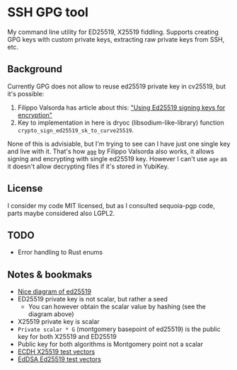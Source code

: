 # SSH GPG tool

My command line utility for ED25519, X25519 fiddling. Supports creating GPG keys with custom private keys, extracting raw private keys from SSH, etc.

## Background

Currently GPG does not allow to reuse ed25519 private key in cv25519, but it's possible:

1. Filippo Valsorda has article about this: ["Using Ed25519 signing keys for encryption"](https://words.filippo.io/using-ed25519-keys-for-encryption/)
2. Key to implementation in here is dryoc (libsodium-like-library) function `crypto_sign_ed25519_sk_to_curve25519`.

None of this is advisiable, but I'm trying to see can I have just one single key
and live with it. That's how [`age`](https://github.com/FiloSottile/age) by
Filippo Valsorda also works, it allows signing and encrypting with single
ed25519 key. However I can't use `age` as it doesn't allow decrypting files if
it's stored in YubiKey.

## License

I consider my code MIT licensed, but as I consulted sequoia-pgp code, parts maybe considered also LGPL2.

## TODO

-   Error handling to Rust enums

## Notes & bookmaks

-   [Nice diagram of ed25519](https://blog.mozilla.org/warner/2011/11/29/ed25519-keys/)
-   ED25519 private key is not scalar, but rather a seed
    -   You can however obtain the scalar value by hashing (see the diagram above)
-   X25519 private key is scalar
-   `Private scalar * G` (montgomery basepoint of ed25519) is the public key for both X25519 and ED25519
-   Public key for both algorithms is Montgomery point not a scalar
-   [ECDH X25519 test vectors](https://www.rfc-editor.org/rfc/rfc7748#section-6.1)
-   [EdDSA Ed25519 test vectors](https://www.rfc-editor.org/rfc/rfc8032#page-24)
